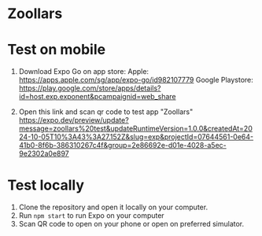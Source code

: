 # Zoollars

# Test on mobile
1. Download Expo Go on app store: 
Apple: https://apps.apple.com/sg/app/expo-go/id982107779
Google Playstore: https://play.google.com/store/apps/details?id=host.exp.exponent&pcampaignid=web_share

2. Open this link and scan qr code to test app "Zoollars"
https://expo.dev/preview/update?message=zoollars%20test&updateRuntimeVersion=1.0.0&createdAt=2024-10-05T10%3A43%3A27.152Z&slug=exp&projectId=07644561-0e64-41b0-8f6b-386310267c4f&group=2e86692e-d01e-4028-a5ec-9e2302a0e897

# Test locally
1. Clone the repository and open it locally on your computer.
2. Run `npm start` to run Expo on your computer
3. Scan QR code to open on your phone or open on preferred simulator.
